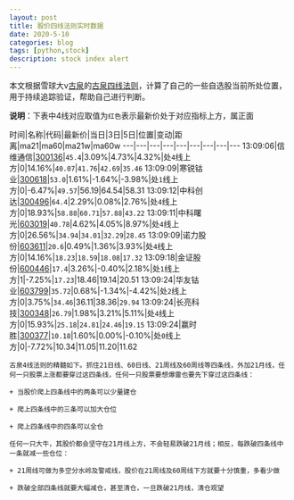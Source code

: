 ```yaml
---
layout: post
title: 股价四线法则实时数据
date: 2020-5-10
categories: blog
tags: [python,stock]
description: stock index alert
---
```



本文根据雪球大v[古泉](https://xueqiu.com/u/7148646888)的[古泉四线法则](https://xueqiu.com/7148646888/130498192)，计算了自己的一些自选股当前所处位置，用于持续追踪验证，帮助自己进行判断。

**说明**：下表中4线对应取值为`红色`表示最新价处于对应指标上方，属正面

时间|名称|代码|最新价|当日|3日|5日|位置|变动|距离|ma21|ma60|ma21w|ma60w
---|---|---|---|---|---|---|---|---
13:09:06|信维通信|[300136](https://xueqiu.com/S/SZ300136)|`45.4`|3.09%|4.73%|4.32%|处`4`线上方|0|14.16%|`40.07`|`41.76`|`42.69`|`35.46`
13:09:09|寒锐钴业|[300618](https://xueqiu.com/S/SZ300618)|`53.0`|1.61%|-1.64%|-3.98%|处`1`线上方|0|-6.47%|`49.57`|56.19|64.54|58.31
13:09:12|中科创达|[300496](https://xueqiu.com/S/SZ300496)|`64.4`|2.29%|0.08%|2.76%|处`4`线上方|0|18.93%|`58.88`|`60.71`|`57.88`|`43.22`
13:09:11|中科曙光|[603019](https://xueqiu.com/S/SH603019)|`40.78`|4.62%|4.05%|8.97%|处`4`线上方|0|26.56%|`34.94`|`34.01`|`32.29`|`28.45`
13:09:09|诺力股份|[603611](https://xueqiu.com/S/SH603611)|`20.6`|0.49%|1.36%|3.93%|处`4`线上方|0|14.16%|`18.23`|`18.59`|`18.08`|`17.32`
13:09:18|金证股份|[600446](https://xueqiu.com/S/SH600446)|`17.4`|3.26%|-0.40%|2.18%|处`1`线上方|1|-7.25%|`17.23`|18.46|19.14|20.51
13:09:24|华友钴业|[603799](https://xueqiu.com/S/SH603799)|`35.72`|0.68%|-1.34%|-4.42%|处`2`线上方|0|3.75%|`34.46`|36.11|38.36|`29.94`
13:09:24|长亮科技|[300348](https://xueqiu.com/S/SZ300348)|`26.79`|1.98%|3.21%|5.11%|处`4`线上方|0|15.93%|`25.18`|`24.81`|`24.46`|`19.15`
13:09:24|赢时胜|[300377](https://xueqiu.com/S/SZ300377)|`10.18`|1.60%|0.00%|-0.10%|处`0`线上方|0|-7.72%|10.34|11.05|11.20|11.62

```
古泉4线法则的精髓如下。抓住21日线、60日线、21周线及60周线等四条线，外加21月线，任何一只股票上涨都要穿过这四条线，任何一只股票要想爆雷也要先下穿过这四条线：

+ 当股价爬上四条线中的两条可以少量建仓

+ 爬上四条线中的三条可以加大仓位

+ 爬上四条线中的四条可以全仓

任何一只大牛，其股价都会坚守在21月线上方，不会轻易跌破21月线；相反，每跌破四条线中一条就减一些仓位：

+ 21周线可做为多空分水岭及警戒线，股价在21周线及60周线下方就要十分慎重，多看少做

+ 跌破全部四条线就要大幅减仓，甚至清仓，一旦跌破21月线，清仓观望
```